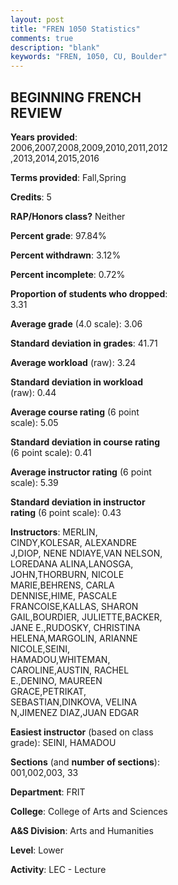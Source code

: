 ```yaml
---
layout: post
title: "FREN 1050 Statistics"
comments: true
description: "blank"
keywords: "FREN, 1050, CU, Boulder"
--- 
```

<head>
<script src="https://ajax.googleapis.com/ajax/libs/jquery/2.1.3/jquery.min.js"></script>
<script src="https://dl.dropboxusercontent.com/s/pc42nxpaw1ea4o9/highcharts.js?dl=0"></script>
<!-- <script src="../assets/js/highcharts.js"></script> -->
<style type="text/css">@font-face {
	font-family: "Bebas Neue";
	src: url(https://www.filehosting.org/file/details/544349/BebasNeue%20Regular.otf) format("opentype");
	}
	h1.Bebas { 
		font-family: "Bebas Neue", Verdana, Tahoma;
	}
</style>
</head>
<body>
	<div id="container" style="float: right; width: 45%; height: 88%; margin-left: 2.5%; margin-right: 2.5%;"></div>
	<script language="JavaScript">
		$(document).ready(function() {
		var chart = {type: 'column'};
		var title = {text: 'Grade Distribution'};
		var xAxis = {categories: ['A','B','C','D','F'],crosshair: true};
		var yAxis = {min: 0,title: {text: 'Percentage'}};
		var tooltip = {headerFormat: '<center><b><span style="font-size:20px">{point.key}</span></b></center>',
		               pointFormat: '<td style="padding:0"><b>{point.y:.1f}%</b></td>',
		               footerFormat: '</table>',shared: true,useHTML: true};
		var plotOptions = {column: {pointPadding: 0.0,borderWidth: 0}};  
		var credits = {enabled: false};var series= [{name: 'Percent',data: [43.65,35.54,14.0,3.13,3.68,]}];
		var json = {};
		json.chart = chart;
		json.title = title;
		json.tooltip = tooltip;
		json.xAxis = xAxis;
		json.yAxis = yAxis;  
		json.series = series;
		json.plotOptions = plotOptions;  
		json.credits = credits;
		$('#container').highcharts(json);
	});
	</script>
</body>
			   
## BEGINNING FRENCH REVIEW

**Years provided**: 2006,2007,2008,2009,2010,2011,2012,2013,2014,2015,2016

**Terms provided**: Fall,Spring

**Credits**: 5

**RAP/Honors class?** Neither

**Percent grade**: 97.84%

**Percent withdrawn**: 3.12%

**Percent incomplete**: 0.72%

**Proportion of students who dropped**: 3.31

**Average grade** (4.0 scale): 3.06

**Standard deviation in grades**: 41.71

**Average workload** (raw): 3.24

**Standard deviation in workload** (raw): 0.44

**Average course rating** (6 point scale): 5.05

**Standard deviation in course rating** (6 point scale): 0.41

**Average instructor rating** (6 point scale): 5.39

**Standard deviation in instructor rating** (6 point scale): 0.43

**Instructors**: MERLIN, CINDY,KOLESAR, ALEXANDRE J,DIOP, NENE NDIAYE,VAN NELSON, LOREDANA ALINA,LANOSGA, JOHN,THORBURN, NICOLE MARIE,BEHRENS, CARLA DENNISE,HIME, PASCALE FRANCOISE,KALLAS, SHARON GAIL,BOURDIER, JULIETTE,BACKER, JANE E.,RUDOSKY, CHRISTINA HELENA,MARGOLIN, ARIANNE NICOLE,SEINI, HAMADOU,WHITEMAN, CAROLINE,AUSTIN, RACHEL E.,DENINO, MAUREEN GRACE,PETRIKAT, SEBASTIAN,DINKOVA, VELINA N,JIMENEZ DIAZ,JUAN EDGAR

**Easiest instructor** (based on class grade): SEINI, HAMADOU

**Sections** (and **number of sections**): 001,002,003, 33

**Department**: FRIT

**College**: College of Arts and Sciences

**A&S Division**: Arts and Humanities

**Level**: Lower

**Activity**: LEC - Lecture
